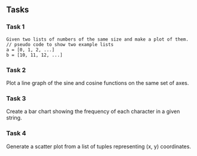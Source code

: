 ## Tasks

### Task 1

```
Given two lists of numbers of the same size and make a plot of them. 
// pseudo code to show two example lists
a = [0, 1, 2, ...]
b = [10, 11, 12, ...]
```

### Task 2

Plot a line graph of the sine and cosine functions on the same set of axes.

### Task 3

Create a bar chart showing the frequency of each character in a given string.

### Task 4

Generate a scatter plot from a list of tuples representing (x, y) coordinates.

